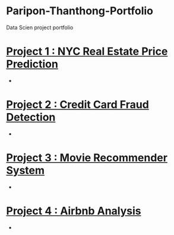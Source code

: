 # Paripon-Thanthong-Portfolio
Data Scien project portfolio

# [Project 1 : NYC Real Estate Price Prediction](https://github.com/paripon123/NYC-Real-Estate-price-prediction)
-
# [Project 2 : Credit Card Fraud Detection](https://github.com/paripon123/Frauds-Detection-Project)
-
# [Project 3 : Movie Recommender System](https://github.com/paripon123/DSC-478/blob/master/FinalProject_MLmodels%20(1).ipynb)
-
# [Project 4 : Airbnb Analysis](https://github.com/paripon123/DSC-540/blob/master/Final%20Project%20540.ipynb)
-
